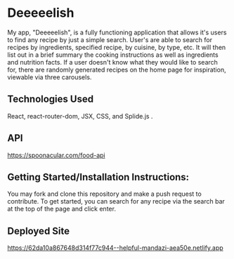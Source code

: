 # Deeeeelish

My app, "Deeeeelish", is a fully functioning application that allows it's users to find any recipe by just a simple search. User's are able to search for recipes by ingredients, specified recipe, by cuisine, by type, etc. It will then list out in a brief summary the cooking instructions as well as ingredients and nutrition facts. If a user doesn't know what they would like to search for, there are randomly generated recipes on the home page for inspiration, viewable via three carousels.

## Technologies Used

React, react-router-dom, JSX, CSS, and Splide.js .
## API 

https://spoonacular.com/food-api
## Getting Started/Installation Instructions:

You may fork and clone this repository and make a push request to contribute. To get started, you can search for any recipe via the search bar at the top of the page and click enter.
## Deployed Site

https://62da10a867648d314f77c944--helpful-mandazi-aea50e.netlify.app
